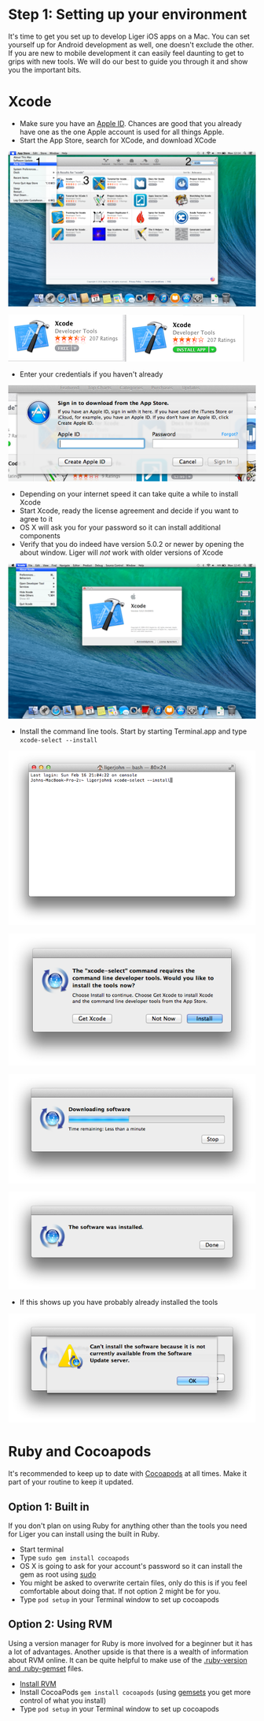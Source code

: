 # Step 1: Setting up your environment

It's time to get you set up to develop Liger iOS apps on a Mac. You can set yourself up for Android development as well, one doesn't exclude the other. If you are new to mobile development it can easily feel daunting to get to grips with new tools. We will do our best to guide you through it and show you the important bits.

# Xcode

* Make sure you have an [Apple ID](http://appleid.apple.com). Chances are good that you already have one as the one Apple account is used for all things Apple. 
* Start the App Store, search for XCode, and download XCode

![AppStore](/media/tutorials/1-getting-started-mac-ios/AppStore.png)

![AppStore](/media/tutorials/1-getting-started-mac-ios/AppStoreInstall.png)

* Enter your credentials if you haven't already

![Credentials](/media/tutorials/1-getting-started-mac-ios/AppStoreAppleID.png)

* Depending on your internet speed it can take quite a while to install Xcode
* Start Xcode, ready the license agreement and decide if you want to agree to it
* OS X will ask you for your password so it can install additional components
* Verify that you do indeed have version 5.0.2 or newer by opening the about window. Liger will *not* work with older versions of Xcode

![Xcode](/media/tutorials/1-getting-started-mac-ios/Xcode.png)

* Install the command line tools. Start by starting Terminal.app and type `xcode-select --install`

![Xcode](/media/tutorials/1-getting-started-mac-ios/XcodeTools1.png)

![Xcode](/media/tutorials/1-getting-started-mac-ios/XcodeTools2.png)

![Xcode](/media/tutorials/1-getting-started-mac-ios/XcodeTools3.png)

![Xcode](/media/tutorials/1-getting-started-mac-ios/XcodeTools4.png)

* If this shows up you have probably already installed the tools

![Xcode](/media/tutorials/1-getting-started-mac-ios/XcodeToolsFail.png)


# Ruby and Cocoapods

It's recommended to keep up to date with [Cocoapods](http://cocoapods.org) at all times. Make it part of your routine to keep it updated.

## Option 1: Built in

If you don't plan on using Ruby for anything other than the tools you need for Liger you can install using the built in Ruby.

* Start terminal
* Type `sudo gem install cocoapods`
* OS X is going to ask for your account's password so it can install the gem as root using [sudo](https://developer.apple.com/library/mac/documentation/Darwin/Reference/ManPages/man8/sudo.8.html)
* You might be asked to overwrite certain files, only do this is if you feel comfortable about doing that. If not option 2 might be for you.
* Type `pod setup` in your Terminal window to set up cocoapods

## Option 2: Using RVM

Using a version manager for Ruby is more involved for a beginner but it has a lot of advantages. Another upside is that there is a wealth of information about RVM online. It can be quite helpful to make use of the [.ruby-version and .ruby-gemset](http://rvm.io/workflow/projects) files.

* [Install RVM](http://rvm.io)
* Install CocoaPods `gem install cocoapods` (using [gemsets](http://rvm.io/gemsets/) you get more control of what you install)
* Type `pod setup` in your Terminal window to set up cocoapods